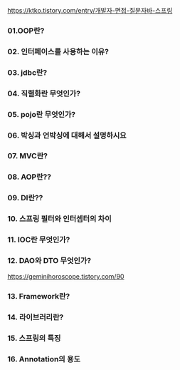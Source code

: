 https://ktko.tistory.com/entry/개발자-면접-질문자바-스프링
### 01.OOP란?

### 02. 인터페이스를 사용하는 이유?

### 03. jdbc란?

### 04. 직렬화란 무엇인가?

### 05. pojo란 무엇인가?

### 06. 박싱과 언박싱에 대해서 설명하시요

### 07. MVC란?

### 08. AOP란??

### 09. DI란??

### 10. 스프링 필터와 인터셉터의 차이

### 11. IOC란 무엇인가?

### 12. DAO와 DTO 무엇인가?

https://geminihoroscope.tistory.com/90


### 13. Framework란?

### 14. 라이브러리란?

### 15. 스프링의 특징

### 16. Annotation의 용도

 